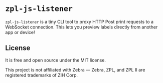 # `zpl-js-listener`

`zpl-js-listener` is a tiny CLI tool to proxy HTTP Post print requests to a WebSocket
connection. This lets you preview labels directly from another app or device!

## License

It is free and open source under the MIT license.

This project is not affiliated with Zebra — Zebra, ZPL, and ZPL
II are registered trademarks of ZIH Corp.
